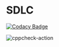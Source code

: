 # SDLC

[![Codacy Badge](https://api.codacy.com/project/badge/Grade/8ed37c90a1b54f5181433b841435d387)](https://app.codacy.com/manual/99002581/SDLC?utm_source=github.com&utm_medium=referral&utm_content=99002581/SDLC&utm_campaign=Badge_Grade_Dashboard)

![cppcheck-action](https://github.com/99002581/SDLC/workflows/cppcheck-action/badge.svg?branch=master)
